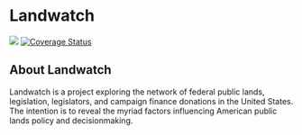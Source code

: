 # Landwatch

[![](https://img.shields.io/travis/acannistra/landwatch?style=flat-square)](https://travis-ci.org/github/acannistra/landwatch) [![Coverage Status](https://img.shields.io/coveralls/github/acannistra/landwatch?style=flat-square)](https://coveralls.io/github/acannistra/landwatch)

## About Landwatch
Landwatch is a project exploring the network of federal public lands, legislation, legislators, and campaign finance donations in the United States. The intention is to reveal the myriad factors influencing American public lands policy and decisionmaking.
